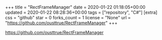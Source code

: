 +++
title = "RectFrameManager"
date = 2020-01-22 01:18:05+00:00
updated = 2020-01-22 08:28:36+00:00
tags = ["repository", "C#"]
[extra]
css = "github"
star = 0
forks_count = 1
license = "None"
url = "https://github.com/ousttrue/RectFrameManager"
+++

<https://github.com/ousttrue/RectFrameManager>

